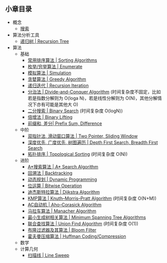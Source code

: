 ## 小章目录
  
- 概念
  - [搜索](./搜索.md)
- 算法分析工具
  - [递归树 | Recursion Tree](./递归树.md)
- 算法
  - 基础
    - [常用排序算法 | Sorting Algorithms](./Common%20Sorts/README.md)
    - [枚举/穷举算法 | Enumerate](./枚举(穷举)算法.md)
    - [模拟算法 | Simulation](./模拟算法.md)
    - [贪婪算法 | Greedy Algorithm](./贪婪算法.md)
    - [递归迭代 | Recursion Iteration](./递归与迭代.md)
    - [分治法 | Divide-and-Conquer Algorithm](./分治法.md) (时间复杂度不固定，比如若是指数分解则为 O(loga N)，若是线性分解则为 O(N)，其他分解情况下亦有可能是其他大 O)
    - [二分搜索 | Binary Search](./二分搜索.md) (时间复杂度 O(logN))
    - [倍增法 | Binary Lifting](./倍增法.md)
    - [前缀和, 差分| Prefix Sum, Difference](./前缀和与差分.md)
  - 中阶
    - [双指针法, 滑动窗口算法 | Two Pointer, Sliding Window](./双指针法与滑动窗口算法.md)
    - [深度优先, 广度优先, 树图遍历 | Depth First Search, Breadth First Search](./树图遍历.md)
    - [拓扑排序 | Topological Sorting](./拓扑排序.md) (时间复杂度 O(N))
  - 进阶
    - [A&ast;搜索算法 | A&ast; Search Algorithm](./A*搜索算法.md)
    - [回溯法 | Backtracking](./NQueen.java)
    - [动态规划 | Dynamic Programming](./动态规划.md)
    - [位运算 | Bitwise Operation](./位运算.md)
    - [迪杰斯特拉算法 | Dijkstra Algorithm](./Dijkstra算法.md)
    - [KMP算法 | Knuth–Morris–Pratt Algorithm](./KMP算法.md) (时间复杂度 O(N+M))
    - [AC自动机 | Aho–Corasick Algorithm](./AC自动机.md)
    - [马拉车算法 | Manacher Algorithm]()
    - [最小生成树相关算法 | Minimum Spanning Tree Algorithms]()
    - [联合查找算法 | Union Find Algorithm](./并查集与联合查找算法.md) (时间复杂度 O(1))
    - [布隆过滤器及其算法 | Bloom Filter](./布隆过滤器及其算法.md)
    - [霍夫曼压缩算法 | Huffman Coding/Compression](./霍夫曼压缩算法.md)
  - 数学
  - 计算几何
    - [扫描线 | Line Sweep]()
  

